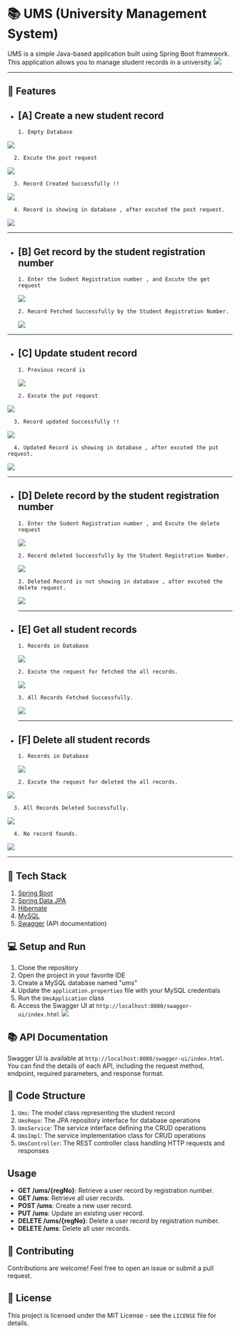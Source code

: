 # 📚 UMS (University Management System)

UMS is a simple Java-based application built using Spring Boot framework. This application allows you to manage student records in a university.
![](https://github.com/yogeshrathee/UniSYM_swagger-CRUD-API/blob/9027a48a3aa63a6341008a8f4dcc6243c3f3ba2d/images/Screenshot%20(24).png)

-------------------------------------------------------------------------------------------------------------------------------------------------------------------------------------------

## 🔑 Features

- ## [A] Create a new student record

      1. Empty Database
![](https://github.com/yogeshrathee/UniSYM_swagger-CRUD-API/blob/9027a48a3aa63a6341008a8f4dcc6243c3f3ba2d/images/Screenshot%20(25).png)

      2. Excute the post request
![](https://github.com/yogeshrathee/UniSYM_swagger-CRUD-API/blob/9027a48a3aa63a6341008a8f4dcc6243c3f3ba2d/images/Screenshot%20(26).png)

      3. Record Created Successfully !!
![](https://github.com/yogeshrathee/UniSYM_swagger-CRUD-API/blob/9027a48a3aa63a6341008a8f4dcc6243c3f3ba2d/images/Screenshot%20(27).png)

      4. Record is showing in database , after excuted the post request. 
![](https://github.com/yogeshrathee/UniSYM_swagger-CRUD-API/blob/9027a48a3aa63a6341008a8f4dcc6243c3f3ba2d/images/Screenshot%20(28).png)

------------------------------------------------------------------------------------------------------------------------------------------------------------------------------------------

- ## [B] Get record by the student registration number
  
      1. Enter the Sudent Registration number , and Excute the get request
  ![](https://github.com/yogeshrathee/UniSYM_swagger-CRUD-API/blob/9027a48a3aa63a6341008a8f4dcc6243c3f3ba2d/images/Screenshot%20(30).png)

      2. Record Fetched Successfully by the Student Registration Number.
  ![](https://github.com/yogeshrathee/UniSYM_swagger-CRUD-API/blob/9027a48a3aa63a6341008a8f4dcc6243c3f3ba2d/images/Screenshot%20(31).png)

------------------------------------------------------------------------------------------------------------------------------------------------------------------------------------------

- ## [C] Update student record

      1. Previous record is
  ![](https://github.com/yogeshrathee/UniSYM_swagger-CRUD-API/blob/9027a48a3aa63a6341008a8f4dcc6243c3f3ba2d/images/Screenshot%20(28).png)

      2. Excute the put request
![](https://github.com/yogeshrathee/UniSYM_swagger-CRUD-API/blob/9027a48a3aa63a6341008a8f4dcc6243c3f3ba2d/images/Screenshot%20(33).png)

      3. Record updated Successfully !!
![](https://github.com/yogeshrathee/UniSYM_swagger-CRUD-API/blob/9027a48a3aa63a6341008a8f4dcc6243c3f3ba2d/images/Screenshot%20(34).png)

      4. Updated Record is showing in database , after excuted the put request.
![](https://github.com/yogeshrathee/UniSYM_swagger-CRUD-API/blob/9027a48a3aa63a6341008a8f4dcc6243c3f3ba2d/images/Screenshot%20(35).png)

  ----------------------------------------------------------------------------------------------------------------------------------------------------------------------------------------
  
- ## [D] Delete record by the student registration number

      1. Enter the Sudent Registration number , and Excute the delete request
  ![](https://github.com/yogeshrathee/UniSYM_swagger-CRUD-API/blob/9027a48a3aa63a6341008a8f4dcc6243c3f3ba2d/images/Screenshot%20(36).png)
  
      2. Record deleted Successfully by the Student Registration Number.
  ![](https://github.com/yogeshrathee/UniSYM_swagger-CRUD-API/blob/9027a48a3aa63a6341008a8f4dcc6243c3f3ba2d/images/Screenshot%20(37).png)
  
      3. Deleted Record is not showing in database , after excuted the delete request.
  ![](https://github.com/yogeshrathee/UniSYM_swagger-CRUD-API/blob/9027a48a3aa63a6341008a8f4dcc6243c3f3ba2d/images/Screenshot%20(38).png)

  ----------------------------------------------------------------------------------------------------------------------------------------------------------------------------------------

- ## [E] Get all student records

      1. Records in Database
  ![](https://github.com/yogeshrathee/UniSYM_swagger-CRUD-API/blob/9027a48a3aa63a6341008a8f4dcc6243c3f3ba2d/images/Screenshot%20(38.1)%20-%20Copy.png)

      2. Excute the request for fetched the all records.
  ![](https://github.com/yogeshrathee/UniSYM_swagger-CRUD-API/blob/9027a48a3aa63a6341008a8f4dcc6243c3f3ba2d/images/Screenshot%20(38.1).png)

      3. All Records Fetched Successfully.
  ![](https://github.com/yogeshrathee/UniSYM_swagger-CRUD-API/blob/9027a48a3aa63a6341008a8f4dcc6243c3f3ba2d/images/Screenshot%20(39).png)

  ----------------------------------------------------------------------------------------------------------------------------------------------------------------------------------------
  
- ## [F] Delete all student records

      1. Records in Database
  ![](https://github.com/yogeshrathee/UniSYM_swagger-CRUD-API/blob/9027a48a3aa63a6341008a8f4dcc6243c3f3ba2d/images/Screenshot%20(38.1)%20-%20Copy.png)

      2. Excute the request for deleted the all records.
![](https://github.com/yogeshrathee/UniSYM_swagger-CRUD-API/blob/9027a48a3aa63a6341008a8f4dcc6243c3f3ba2d/images/Screenshot%20(41).png)

      3. All Records Deleted Successfully.
![](https://github.com/yogeshrathee/UniSYM_swagger-CRUD-API/blob/9027a48a3aa63a6341008a8f4dcc6243c3f3ba2d/images/Screenshot%20(42).png)

      4. No record founds.
![](https://github.com/yogeshrathee/UniSYM_swagger-CRUD-API/blob/9027a48a3aa63a6341008a8f4dcc6243c3f3ba2d/images/Screenshot%20(43).png)
      
  ----------------------------------------------------------------------------------------------------------------------------------------------------------------------------------------

## 🚀 Tech Stack

1. [Spring Boot](https://spring.io/projects/spring-boot)
2. [Spring Data JPA](https://spring.io/projects/spring-data-jpa)
3. [Hibernate](https://hibernate.org/)
4. [MySQL](https://www.mysql.com/)
5. [Swagger](https://swagger.io/) (API documentation)

## 💻 Setup and Run

1. Clone the repository
2. Open the project in your favorite IDE
3. Create a MySQL database named "ums"
4. Update the `application.properties` file with your MySQL credentials
5. Run the `UmsApplication` class
6. Access the Swagger UI at
   `http://localhost:8080/swagger-ui/index.html`
   ![](https://github.com/yogeshrathee/UniSYM_swagger-CRUD-API/blob/9027a48a3aa63a6341008a8f4dcc6243c3f3ba2d/images/Screenshot%20(24).png)

## 📚 API Documentation

Swagger UI is available at `http://localhost:8080/swagger-ui/index.html`. You can find the details of each API, including the request method, endpoint, required parameters, and response format.

## 📁 Code Structure

1. `Ums`: The model class representing the student record
2. `UmsRepo`: The JPA repository interface for database operations
3. `UmsService`: The service interface defining the CRUD operations
4. `UmsImpl`: The service implementation class for CRUD operations
5. `UmsController`: The REST controller class handling HTTP requests and responses

## Usage

- **GET /ums/{regNo}**: Retrieve a user record by registration number.
- **GET /ums**: Retrieve all user records.
- **POST /ums**: Create a new user record.
- **PUT /ums**: Update an existing user record.
- **DELETE /ums/{regNo}**: Delete a user record by registration number.
- **DELETE /ums**: Delete all user records.


## 🤝 Contributing

Contributions are welcome! Feel free to open an issue or submit a pull request.

## 📝 License

This project is licensed under the MIT License - see the `LICENSE` file for details.
